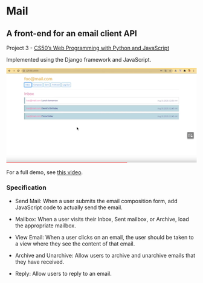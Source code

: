 # Mail
## A front-end for an email client API
Project 3 - [CS50’s Web Programming with Python and JavaScript](https://cs50.harvard.edu/web/2020/)

Implemented using the Django framework and JavaScript.

![demo img](demo.png)

For a full demo, see [this video](https://www.youtube.com/watch?v=BGia4-jpfbU&list=PL63wdUW0APKvFys2It2Ubgs6DslKpblW8).

### Specification

- Send Mail: When a user submits the email composition form, add JavaScript code to actually send the email.

- Mailbox: When a user visits their Inbox, Sent mailbox, or Archive, load the appropriate mailbox.

- View Email: When a user clicks on an email, the user should be taken to a view where they see the content of that email.

- Archive and Unarchive: Allow users to archive and unarchive emails that they have received.

- Reply: Allow users to reply to an email.

